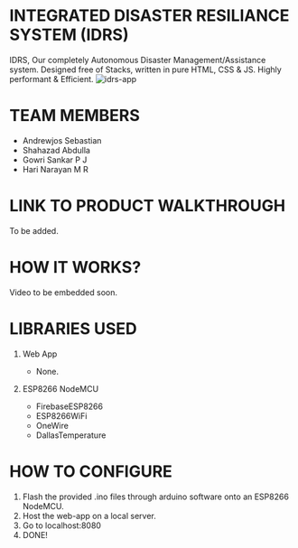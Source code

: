 # INTEGRATED DISASTER RESILIANCE SYSTEM (IDRS)
IDRS, Our completely Autonomous Disaster Management/Assistance system.
Designed free of Stacks, written in pure HTML, CSS & JS. Highly performant & Efficient.
![idrs-app](https://github.com/hxri-nxrxyxn/kapithan-idrs-ui/assets/97329430/46636f39-5575-446b-9875-d3748217c656)


# TEAM MEMBERS
* Andrewjos Sebastian
* Shahazad Abdulla
* Gowri Sankar P J
* Hari Narayan M R


# LINK TO PRODUCT WALKTHROUGH
 To be added.

# HOW IT WORKS?
Video to be embedded soon.

# LIBRARIES USED
1. Web App
	* None.
	
2. ESP8266 NodeMCU
	* FirebaseESP8266
	* ESP8266WiFi
	* OneWire
	* DallasTemperature

# HOW TO CONFIGURE
1. Flash the provided .ino files through arduino software onto an ESP8266 NodeMCU.
2. Host the web-app on a local server.
3. Go to localhost:8080 
4. DONE!
